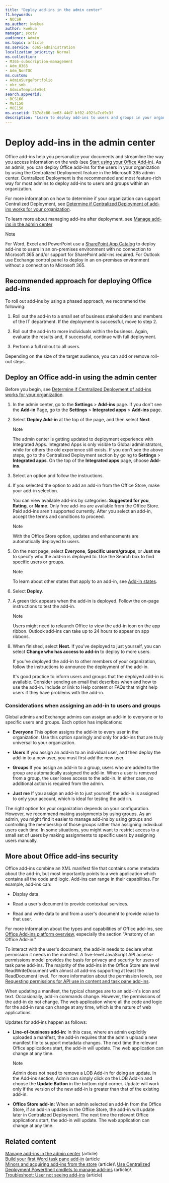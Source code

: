 ```yaml
---
title: "Deploy add-ins in the admin center"
f1.keywords:
- NOCSH
ms.author: kwekua
author: kwekua
manager: scotv
audience: Admin
ms.topic: article
ms.service: o365-administration
localization_priority: Normal
ms.collection: 
- M365-subscription-management 
- Adm_O365
- Adm_NonTOC
ms.custom: 
- AdminSurgePortfolio
- okr_smb
- AdminTemplateSet
search.appverid:
- BCS160
- MET150
- MOE150
ms.assetid: 737e8c86-be63-44d7-bf02-492fa7cd9c3f
description: "Learn to deploy add-ins to users and groups in your organization by using Centralized Deployment in the admin center."
---
```


# Deploy add-ins in the admin center

Office add-ins help you personalize your documents and streamline the way you access information on the web (see [Start using your Office Add-in](https://support.microsoft.com/office/82e665c4-6700-4b56-a3f3-ef5441996862)). As an admin, you can deploy Office add-ins for the users in your organization by using the Centralized Deployment feature in the Microsoft 365 admin center. Centralized Deployment is the recommended and most feature-rich way for most admins to deploy add-ins to users and groups within an organization.

For more information on how to determine if your organization can support Centralized Deployment, see [Determine if Centralized Deployment of add-ins works for your organization](centralized-deployment-of-add-ins.md).

To learn more about managing add-ins after deployment, see [Manage add-ins in the admin center](manage-addins-in-the-admin-center.md)
  
> [!NOTE]
>  For Word, Excel and PowerPoint use a [SharePoint App Catalog](/office/dev/add-ins/publish/publish-task-pane-and-content-add-ins-to-an-add-in-catalog) to deploy add-ins to users in an on-premises environment with no connection to Microsoft 365 and/or support for SharePoint add-ins required. For Outlook use Exchange control panel to deploy in an on-premises environment without a connection to Microsoft 365.
  
## Recommended approach for deploying Office add-ins

To roll out add-ins by using a phased approach, we recommend the following:
  
1. Roll out the add-in to a small set of business stakeholders and members of the IT department. If the deployment is successful, move to step 2.
    
2. Roll out the add-in to more individuals within the business. Again, evaluate the results and, if successful, continue with full deployment.
    
3. Perform a full rollout to all users.
    
Depending on the size of the target audience, you can add or remove roll-out steps.
  
## Deploy an Office add-in using the admin center

Before you begin, see [Determine if Centralized Deployment of add-ins works for your organization](centralized-deployment-of-add-ins.md).
  
1. In the admin center, go to the **Settings** \> **Add-ins** page. If you don't see the **Add-in** Page, go to the **Settings** \> **Integrated apps** \> **Add-ins** page.

2. Select **Deploy Add-in** at the top of the page, and then select **Next**.

    > [!NOTE]
    > The admin center is getting updated to deployment experience with Integrated Apps. Integrated Apps is only visible to Global administrators, while for others the old experience still exists. If you don't see the above steps, go to the Centralized Deployment section by going to **Settings** > **Integrated apps**. On the top of the **Integrated apps** page, choose **Add-ins**.

3. Select an option and follow the instructions.
  
4. If you selected the option to add an add-in from the Office Store, make your add-in selection. </br>

    You can view available add-ins by categories: **Suggested for you**, **Rating**, or **Name**. Only free add-ins are available from the Office Store. Paid add-ins aren't supported currently. After you select an add-in, accept the terms and conditions to proceed. <br/> 

    > [!NOTE]
    > With the Office Store option, updates and enhancements are automatically deployed to users.

5. On the next page, select **Everyone**, **Specific users/groups**, or **Just me** to specify who the add-in is deployed to. Use the Search box to find specific users or groups. <br/>

    > [!NOTE]
    > To learn about other states that apply to an add-in, see [Add-in states](./manage-addins-in-the-admin-center.md).
  
6. Select **Deploy**.
  
7. A green tick appears when the add-in is deployed. Follow the on-page instructions to test the add-in.

    > [!NOTE]
    > Users might need to relaunch Office to view the add-in icon on the app ribbon. Outlook add-ins can take up to 24 hours to appear on app ribbons.

8. When finished, select **Next**. If you've deployed to just yourself, you can select **Change who has access to add-in** to deploy to more users.

    If you've deployed the add-in to other members of your organization, follow the instructions to announce the deployment of the add-in. <br/>
  
    It's good practice to inform users and groups that the deployed add-in is available. Consider sending an email that describes when and how to use the add-in. Include or link to Help content or FAQs that might help users if they have problems with the add-in.
  
### Considerations when assigning an add-in to users and groups

Global admins and Exchange admins can assign an add-in to everyone or to specific users and groups. Each option has implications:
  
- **Everyone** This option assigns the add-in to every user in the organization. Use this option sparingly and only for add-ins that are truly universal to your organization.

- **Users** If you assign an add-in to an individual user, and then deploy the add-in to a new user, you must first add the new user.

- **Groups** If you assign an add-in to a group, users who are added to the group are automatically assigned the add-in. When a user is removed from a group, the user loses access to the add-in. In either case, no additional action is required from the admin.

- **Just me** If you assign an add-in to just yourself, the add-in is assigned to only your account, which is ideal for testing the add-in.

The right option for your organization depends on your configuration. However, we recommend making assignments by using groups. As an admin, you might find it easier to manage add-ins by using groups and controlling the membership of those groups rather than assigning individual users each time. In some situations, you might want to restrict access to a small set of users by making assignments to specific users by assigning users manually.
  
## More about Office add-ins security

Office add-ins combine an XML manifest file that contains some metadata about the add-in, but most importantly points to a web application which contains all the code and logic. Add-ins can range in their capabilities. For example, add-ins can:
  
- Display data.

- Read a user's document to provide contextual services.

- Read and write data to and from a user's document to provide value to that user.

For more information about the types and capabilities of Office add-ins, see [Office Add-ins platform overview](/office/dev/add-ins/overview/office-add-ins), especially the section "Anatomy of an Office Add-in."
  
To interact with the user's document, the add-in needs to declare what permission it needs in the manifest. A five-level JavaScript API access-permissions model provides the basis for privacy and security for users of task pane add-ins. The majority of the add-ins in the Office Store are level ReadWriteDocument with almost all add-ins supporting at least the ReadDocument level. For more information about the permission levels, see [Requesting permissions for API use in content and task pane add-ins](/office/dev/add-ins/develop/requesting-permissions-for-api-use-in-content-and-task-pane-add-ins).
  
When updating a manifest, the typical changes are to an add-in's icon and text. Occasionally, add-in commands change. However, the permissions of the add-in do not change. The web application where all the code and logic for the add-in runs can change at any time, which is the nature of web applications.
  
Updates for add-ins happen as follows:
  
- **Line-of-business add-in:** In this case, where an admin explicitly uploaded a manifest, the add-in requires that the admin upload a new manifest file to support metadata changes. The next time the relevant Office applications start, the add-in will update. The web application can change at any time.

    > [!NOTE]
    > Admin does not need to remove a LOB Add-in for doing an update.   In the Add-ins section, Admin can simply click on the LOB Add-in and choose the **Update Button** in the bottom right corner. Update will work only if the version of the new add-in is greater than that of the existing add-in.

- **Office Store add-in:** When an admin selected an add-in from the Office Store, if an add-in updates in the Office Store, the add-in will update later in Centralized Deployment. The next time the relevant Office applications start, the add-in will update. The web application can change at any time.
  
## Related content

[Manage add-ins in the admin center](manage-addins-in-the-admin-center.md) (article)\
[Build your first Word task pane add-in](/office/dev/add-ins/quickstarts/word-quickstart?tabs=yeomangenerator) (article\
[Minors and acquiring add-ins from the store](minors-and-acquiring-addins-from-the-store.md) (article)\ 
[Use Centralized Deployment PowerShell cmdlets to manage add-ins](../../enterprise/use-the-centralized-deployment-powershell-cmdlets-to-manage-add-ins.md) (article)\  
[Troubleshoot: User not seeing add-ins](/office365/troubleshoot/access-management/user-not-seeing-add-ins) (article)